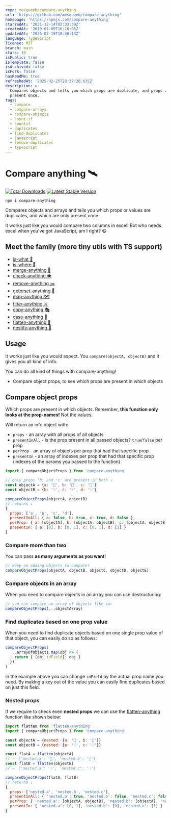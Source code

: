 ```yaml
---
repo: mesqueeb/compare-anything
url: 'https://github.com/mesqueeb/compare-anything'
homepage: 'https://npmjs.com/compare-anything'
starredAt: '2021-12-14T02:33:39Z'
createdAt: '2019-01-09T16:16:05Z'
updatedAt: '2025-02-19T18:48:13Z'
language: TypeScript
license: MIT
branch: main
stars: 10
isPublic: true
isTemplate: false
isArchived: false
isFork: false
hasReadMe: true
refreshedAt: '2025-02-25T20:37:28.635Z'
description: >-
  Compares objects and tells you which props are duplicate, and props are only
  present once.
tags:
  - compare
  - compare-arrays
  - compare-objects
  - count-if
  - countif
  - duplicates
  - find-duplicates
  - javascript
  - remove-duplicates
  - typescript
---
```


# Compare anything 🛰

<a href="https://www.npmjs.com/package/compare-anything"><img src="https://img.shields.io/npm/v/compare-anything.svg" alt="Total Downloads"></a>
<a href="https://www.npmjs.com/package/compare-anything"><img src="https://img.shields.io/npm/dw/compare-anything.svg" alt="Latest Stable Version"></a>

```
npm i compare-anything
```

Compares objects and arrays and tells you which props or values are duplicates, and which are only present once.

It works just like you would compare two columns in excel! But who needs excel when you've got JavaScript, am I right? 😃
## Meet the family (more tiny utils with TS support)

- [is-what 🙉](https://github.com/mesqueeb/is-what)
- [is-where 🙈](https://github.com/mesqueeb/is-where)
- [merge-anything 🥡](https://github.com/mesqueeb/merge-anything)
- [check-anything 👁](https://github.com/mesqueeb/check-anything)
- [remove-anything ✂️](https://github.com/mesqueeb/remove-anything)
- [getorset-anything 🐊](https://github.com/mesqueeb/getorset-anything)
- [map-anything 🗺](https://github.com/mesqueeb/map-anything)
- [filter-anything ⚔️](https://github.com/mesqueeb/filter-anything)
- [copy-anything 🎭](https://github.com/mesqueeb/copy-anything)
- [case-anything 🐫](https://github.com/mesqueeb/case-anything)
- [flatten-anything 🏏](https://github.com/mesqueeb/flatten-anything)
- [nestify-anything 🧅](https://github.com/mesqueeb/nestify-anything)

## Usage

It works just like you would expect. You `compare(objectA, objectB)` and it gives you all kind of info.

You can do all kind of things with compare-anything!

- Compare object props, to see which props are present in which objects
  <!-- 2. (WIP) Compare object values, to see which prop values are equal in all objects and which not -->
  <!-- 3. (WIP) Compare arrays, to see which values are present in all arrays and which not -->

## Compare object props

Which props are present in which objects. Remember, **this function only looks at the prop-names!** Not the values.

Will return an info object with:

- `props` - an array with all props of all objects
- `presentInAll` - is the prop present in all passed objects? `true`/`false` per prop
- `perProp` - an array of objects per prop that had that specific prop
- `presentIn` - an array of indexes per prop that had that specific prop (indexes of the params you passed to the function)

```js
import { compareObjectProps } from 'compare-anything'

// only props 'b' and 'c' are present in both ↓
const objectA = {a: '🎴', b: '🎴', c: '🎴'}
const objectB = {b: '🀄️', c: '🀄️', d: '🀄️'}

compareObjectProps(objectA, objectB)
// returns ↓
{
  props: ['a', 'b', 'c', 'd'],
  presentInAll: { a: false, b: true, c: true, d: false },
  perProp: { a: [objectA], b: [objectA, objectB], c: [objectA, objectB], d: [objectB] },
  presentIn: { a: [0], b: [0, 1], c: [0, 1], d: [1] }
}
```

### Compare more than two

You can pass **as many arguments as you want**!

```js
// keep on adding objects to compare!
compareObjectProps(objectA, objectB, objectC, objectD, objectE)
```

### Compare objects in an array

When you need to compare objects in an array you can use destructuring:

```js
// you can compare an array of objects like so:
compareObjectProps(...objectArray)
```

### Find duplicates based on one prop value

When you need to find duplicate objects based on one single prop value of that object, you can easily do so as follows:

```js
compareObjectProps(
  ...arrayOfObjects.map(obj => {
    return { [obj.idField]: obj }
  })
)
```

In the example above you can change `idField` by the actual prop name you need. By making a key out of the value you can easily find duplicates based on just this field.

### Nested props

If we require to check even **nested props** we can use the [flatten-anything](https://github.com/mesqueeb/flatten-anything) function like shown below:

```js
import flatten from 'flatten-anything'
import { compareObjectProps } from 'compare-anything'

const objectA = {nested: {a: '🎴', b: '🎴'}}
const objectB = {nested: {a: '🀄️', c: '🀄️'}}

const flatA = flatten(objectA)
// →　{'nested.a': '🎴', 'nested.b': '🎴'}
const flatB = flatten(objectB)
// →　{'nested.a': '🀄️', 'nested.c': '🀄️'}

compareObjectProps(flatA, flatB)
// returns ↓
{
  props: ['nested.a', 'nested.b', 'nested.c'],
  presentInAll: { 'nested.a': true, 'nested.b': false, 'nested.c': false },
  perProp: { 'nested.a': [objectA, objectB], 'nested.b': [objectA], 'nested.c': [objectB] },
  presentIn: { 'nested.a': [0, 1], 'nested.b': [0], 'nested.c': [1] }
}
```

<!-- ## Compare object values

Which values are the same in which objects. Will return an info object with:

- `props` - an array with all props of all objects
- `sameInAll` - true/false per prop
- `sameIn` - sets of indexes of the objects where the value was equal

```js
import { compareObjectValues } from 'compare-anything'

const objectA = {a: '', b: 'same', c: 'diff', d: ''}
const objectB = {b: 'same', c: 'Diff', e: '', f: ''}
const objectC = {b: 'same', c: 'Diff'}
const objectE = {b: 'same', c: 'diff'}

compareObjectValues(objectA, objectB)
// returns ↓
{
  props: ['a', 'b', 'c', 'd', 'e', 'f'],
  sameInAll: { a: false, b: true, c: false, d: false, e: false, f: false },
  sameIn: { a: [], b: [[0, 1, 2, 3]], c: [[0, 3], [1, 2]], d: [], e: [], f: [] },
}
``` -->

<!--
## Compare arrays

Which values are present in which arrays. Will return an info object with:

- `values` - an array with all values of all arrays
- `presentInAll` - true/false per value
- `presentIn` - the param indexes of where the prop was present

```js
import { compareArrays } from 'compare-anything'

const arrayA = [1, 2, 'a']
const arrayB = [1, 'a', 'b']

compareArrays(arrayA, arrayB)
// returns ↓
{
  values: [1, 2, 'a', 'b'],
  presentInAll: new Map([
    [1, true], [2, false], ['a', true], ['b', false]
  ]),
  presentIn: new Map([
    [1, [0, 1]], [2, [0]], ['a', [0, 1]], ['b', [1]]
  ]),
}
```
-->
